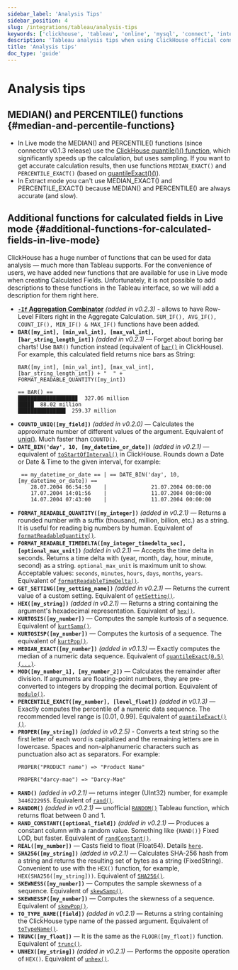```yaml
---
sidebar_label: 'Analysis Tips'
sidebar_position: 4
slug: /integrations/tableau/analysis-tips
keywords: ['clickhouse', 'tableau', 'online', 'mysql', 'connect', 'integrate', 'ui']
description: 'Tableau analysis tips when using ClickHouse official connector.'
title: 'Analysis tips'
doc_type: 'guide'
---
```


# Analysis tips
## MEDIAN() and PERCENTILE() functions {#median-and-percentile-functions}
- In Live mode the MEDIAN() and PERCENTILE() functions (since connector v0.1.3 release) use the [ClickHouse quantile()() function](/sql-reference/aggregate-functions/reference/quantile/), which significantly speeds up the calculation, but uses sampling. If you want to get accurate calculation results, then use functions `MEDIAN_EXACT()` and `PERCENTILE_EXACT()` (based on [quantileExact()()](/sql-reference/aggregate-functions/reference/quantileexact/)).
- In Extract mode you can't use MEDIAN_EXACT() and PERCENTILE_EXACT() because MEDIAN() and PERCENTILE() are always accurate (and slow).
## Additional functions for calculated fields in Live mode {#additional-functions-for-calculated-fields-in-live-mode}
ClickHouse has a huge number of functions that can be used for data analysis — much more than Tableau supports. For the convenience of users, we have added new functions that are available for use in Live mode when creating Calculated Fields. Unfortunately, it is not possible to add descriptions to these functions in the Tableau interface, so we will add a description for them right here.
- **[`-If` Aggregation Combinator](/sql-reference/aggregate-functions/combinators/#-if)** *(added in v0.2.3)* - allows to have Row-Level Filters right in the Aggregate Calculation. `SUM_IF(), AVG_IF(), COUNT_IF(), MIN_IF() & MAX_IF()` functions have been added.
- **`BAR([my_int], [min_val_int], [max_val_int], [bar_string_length_int])`** *(added in v0.2.1)* — Forget about boring bar charts! Use `BAR()` function instead (equivalent of [`bar()`](/sql-reference/functions/other-functions#bar) in ClickHouse). For example, this calculated field returns nice bars as String:
    ```text
    BAR([my_int], [min_val_int], [max_val_int], [bar_string_length_int]) + "  " + FORMAT_READABLE_QUANTITY([my_int])
    ```
    ```text
    == BAR() ==
    ██████████████████▊  327.06 million
    █████  88.02 million
    ███████████████  259.37 million
    ```
- **`COUNTD_UNIQ([my_field])`** *(added in v0.2.0)* — Calculates the approximate number of different values of the argument. Equivalent of [uniq()](/sql-reference/aggregate-functions/reference/uniq/). Much faster than `COUNTD()`.
- **`DATE_BIN('day', 10, [my_datetime_or_date])`** *(added in v0.2.1)* — equivalent of [`toStartOfInterval()`](/sql-reference/functions/date-time-functions#toStartOfInterval) in ClickHouse. Rounds down a Date or Date & Time to the given interval, for example:
    ```text
     == my_datetime_or_date == | == DATE_BIN('day', 10, [my_datetime_or_date]) ==
        28.07.2004 06:54:50    |              21.07.2004 00:00:00
        17.07.2004 14:01:56    |              11.07.2004 00:00:00
        14.07.2004 07:43:00    |              11.07.2004 00:00:00
    ```
- **`FORMAT_READABLE_QUANTITY([my_integer])`** *(added in v0.2.1)* — Returns a rounded number with a suffix (thousand, million, billion, etc.) as a string. It is useful for reading big numbers by human. Equivalent of [`formatReadableQuantity()`](/sql-reference/functions/other-functions#formatReadableQuantity).
- **`FORMAT_READABLE_TIMEDELTA([my_integer_timedelta_sec], [optional_max_unit])`** *(added in v0.2.1)* — Accepts the time delta in seconds. Returns a time delta with (year, month, day, hour, minute, second) as a string. `optional_max_unit` is maximum unit to show. Acceptable values: `seconds`, `minutes`, `hours`, `days`, `months`, `years`. Equivalent of [`formatReadableTimeDelta()`](/sql-reference/functions/other-functions/#formatReadableTimeDelta).
- **`GET_SETTING([my_setting_name])`** *(added in v0.2.1)* — Returns the current value of a custom setting. Equivalent of [`getSetting()`](/sql-reference/functions/other-functions#getSetting).
- **`HEX([my_string])`** *(added in v0.2.1)* — Returns a string containing the argument's hexadecimal representation. Equivalent of [`hex()`](/sql-reference/functions/encoding-functions/#hex).
- **`KURTOSIS([my_number])`** — Computes the sample kurtosis of a sequence. Equivalent of [`kurtSamp()`](/sql-reference/aggregate-functions/reference/kurtsamp).
- **`KURTOSISP([my_number])`** — Computes the kurtosis of a sequence. The equivalent of [`kurtPop()`](/sql-reference/aggregate-functions/reference/kurtpop).
- **`MEDIAN_EXACT([my_number])`** *(added in v0.1.3)* — Exactly computes the median of a numeric data sequence. Equivalent of [`quantileExact(0.5)(...)`](/sql-reference/aggregate-functions/reference/quantileexact/#quantileexact).
- **`MOD([my_number_1], [my_number_2])`** — Calculates the remainder after division. If arguments are floating-point numbers, they are pre-converted to integers by dropping the decimal portion. Equivalent of [`modulo()`](/sql-reference/functions/arithmetic-functions/#modulo).
- **`PERCENTILE_EXACT([my_number], [level_float])`** *(added in v0.1.3)* — Exactly computes the percentile of a numeric data sequence. The recommended level range is [0.01, 0.99]. Equivalent of [`quantileExact()()`](/sql-reference/aggregate-functions/reference/quantileexact/#quantileexact).
- **`PROPER([my_string])`** *(added in v0.2.5)* - Converts a text string so the first letter of each word is capitalized and the remaining letters are in lowercase. Spaces and non-alphanumeric characters such as punctuation also act as separators. For example:
    ```text
    PROPER("PRODUCT name") => "Product Name"
    ```
    ```text
    PROPER("darcy-mae") => "Darcy-Mae"
    ```
- **`RAND()`** *(added in v0.2.1)* — returns integer (UInt32) number, for example `3446222955`. Equivalent of [`rand()`](/sql-reference/functions/random-functions/#rand).
- **`RANDOM()`** *(added in v0.2.1)* — unofficial [`RANDOM()`](https://kb.tableau.com/articles/issue/random-function-produces-inconsistent-results) Tableau function, which returns float between 0 and 1.
- **`RAND_CONSTANT([optional_field])`** *(added in v0.2.1)* — Produces a constant column with a random value. Something like `{RAND()}` Fixed LOD, but faster. Equivalent of [`randConstant()`](/sql-reference/functions/random-functions/#randConstant).
- **`REAL([my_number])`** — Casts field to float (Float64). Details [`here`](/sql-reference/data-types/decimal/#operations-and-result-type).
- **`SHA256([my_string])`** *(added in v0.2.1)* — Calculates SHA-256 hash from a string and returns the resulting set of bytes as a string (FixedString). Convenient to use with the `HEX()` function, for example, `HEX(SHA256([my_string]))`. Equivalent of [`SHA256()`](/sql-reference/functions/hash-functions#SHA256).
- **`SKEWNESS([my_number])`** — Computes the sample skewness of a sequence. Equivalent of [`skewSamp()`](/sql-reference/aggregate-functions/reference/skewsamp).
- **`SKEWNESSP([my_number])`** — Computes the skewness of a sequence. Equivalent of [`skewPop()`](/sql-reference/aggregate-functions/reference/skewpop).
- **`TO_TYPE_NAME([field])`** *(added in v0.2.1)* — Returns a string containing the ClickHouse type name of the passed argument. Equivalent of [`toTypeName()`](/sql-reference/functions/other-functions#toTypeName).
- **`TRUNC([my_float])`** — It is the same as the `FLOOR([my_float])` function. Equivalent of [`trunc()`](/sql-reference/functions/rounding-functions#trunc).
- **`UNHEX([my_string])`** *(added in v0.2.1)* — Performs the opposite operation of `HEX()`. Equivalent of [`unhex()`](/sql-reference/functions/encoding-functions#unhex).
